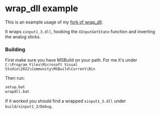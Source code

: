 # wrap_dll example

This is an example usage of my [fork of wrap_dll](https://github.com/KodyJKing/wrap_dll).

It wraps `xinput1_3.dll`, hooking the `XInputGetState` function and inverting the analog sticks.

### Building

First make sure you have MSBuild on your path. For me it's under  `C:\Program Files\Microsoft Visual Studio\2022\Community\MSBuild\Current\Bin`

Then run:
```bat
setup.bat
wrapdll.bat
```

If it worked you should find a wrapped `xinput1_3.dll` under `build/xinput1_3/Debug`.